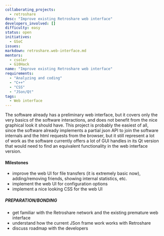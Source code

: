 ```yaml
---
collaborating_projects:
  - retroshare
desc: "Improve existing Retroshare web interface"
developers_involved: []
difficulty: easy
status: open
initiatives:
  - GSoC
issues:
markdown: retroshare.web-interface.md
mentors:
  - csoler
  - G10Hack
name: "Improve existing Retroshare web interface"
requirements:
  - "Analyzing and coding"
  - "C++"
  - "CSS"
  - "JSon/Qt"
tags:
  - Web interface
---
```


The software already has a preliminary web interface, but it covers only the
very basics of the software interactions, and does not benefit from the nice
graphical look it should have. This project is probably the easiest of all,
since the software already implements a partial json API to join the software
internals and the html requests from the browser, but it still represent a lot
of work as the software currently offers a lot of GUI handles in its Qt version
that would need to find an equivalent functionality in the web interface
version.

#### Milestones

* improve the web UI for file transfers (it is extremely basic now), adding/removing friends, showing internal statistics, etc.
* implement the web UI for configuration options
* implement a nice looking CSS for the web UI

##### PREPARATION/BONDING

* get familiar with the Retroshare network and the existing premature web interface
* understand how the current JSon frame work works with Retroshare
* discuss roadmap with the developers


